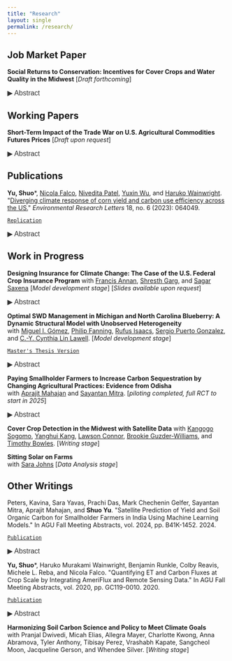 ```yaml
---
title: "Research"
layout: single
permalink: /research/
---
```


## Job Market Paper

**Social Returns to Conservation: Incentives for Cover Crops and Water Quality in the Midwest** \[_Draft forthcoming_\]

<button class="abstract-button" onclick="toggleAbstract('abstractContent0', this)">▶ Abstract</button>
<div id="abstractContent0" class="abstract-content" style="display: none;">
This study estimates the effectiveness of the U.S. Department of Agriculture’s Environmental Quality Incentives Program (EQIP) cover crop subsidy program to mitigate water pollution from agricultural runoff and leaching. The study uses a novel satellite-derived dataset of field-level cover crop adoption and exploits quasi-experimental variation from the geographically time-varying implementation of EQIP’s Mississippi River Basin Healthy Watersheds Initiative (EQIP–MRBI). Event-study results show that MRBI funding raises cover crop adoption by 29% above baseline, with persistent effects. Linking the satellite adoption data to water-quality records, the study finds that a one-percentage-point increase in upstream adoption reduces total nitrogen by 0.83%. The implied benefit–cost ratio is 2.52.
</div>

## Working Papers

**Short-Term Impact of the Trade War on U.S. Agricultural Commodities Futures Prices** \[_Draft upon request_\]

<button class="abstract-button" onclick="toggleAbstract('abstractContent1', this)">▶ Abstract</button>
<div id="abstractContent1" class="abstract-content" style="display: none;">
This study investigates the short-run effects of the U.S.-China trade war on U.S. agricultural futures
prices, focusing on five primary commodities: soybeans, corn, wheat, rice, and oats. Initiated in early 2018 by
President Trump, the trade war resulted in substantial tariffs imposed by both countries, severely impacting
the U.S. agricultural sector. To mitigate farmers’ losses, the U.S. government introduced $28 billion in trade
aid packages for farmers. This paper utilizes daily futures price data for these grains from 2004 to 2020 and
comprehensive supply and demand factors. Due to the non-stationarity of the data, first-difference regressions
are employed to quantify the price effects of tariffs and government payments. The findings indicate that
a 25% Chinese tariff on U.S. soybeans led to a significant decrease in soybean and wheat futures prices,
highlighting the severe short-term impacts of trade barriers on agricultural markets. Additionally, the analysis
reveals that the massive trade aid payments had mixed effects on futures prices, challenging the assumption
that such payments would not further distort the market.
</div>

## Publications

**Yu, Shuo***, [Nicola Falco](https://www.nicola-falco.com/), [Nivedita Patel](https://www.linkedin.com/in/nivedita-patel-993a0b1a6/), [Yuxin Wu](https://profiles.lbl.gov/20938-yuxin-wu), and [Haruko Wainwright](https://nse.mit.edu/people/haruko-wainwright/). "[Diverging climate response of corn yield and carbon use efficiency across the US.](https://iopscience.iop.org/article/10.1088/1748-9326/acd5e4)" _Environmental Research Letters_ 18, no. 6 (2023): 064049. 

[`Replication`](https://github.com/shuoy528/erl-div-clim-resp)

<button class="abstract-button" onclick="toggleAbstract('abstractContent2', this)">▶ Abstract</button>
<div id="abstractContent2" class="abstract-content" style="display: none;">
In this paper, we developed an open-source package to analyze the overall trend and responses of
both carbon use efficiency (CUE) and corn yield to climate factors for the contiguous United
States. Our algorithm enables the automatic retrieval of remote sensing data through Google Earth
Engine (GEE) and U.S. Department of Agriculture (USDA) agricultural production data at the
county level through an application programming interface (API). Firstly, we integrated satellite
products of net primary productivity and gross primary productivity based on the Moderate
Resolution Imaging Spectroradiometer (MODIS) sensor, and climatic variables from the European
Centre for Medium-Range Weather Forecasts. Secondly, we calculated CUE and commonly used
climate metrics. Thirdly, we investigated the spatial heterogeneity of these variables. We applied a
random forest algorithm to identify the key climate drivers of CUE and crop yield, and estimated
the responses of CUE and yield to climate variability using the spatial moving window regression
across the U.S. Our results show that growing degree days (GDD) has the highest predictive power
for both CUE and yield, while extreme degree days (EDD) is the least important explanatory
variable. Moreover, we observed that in most areas of the U.S., yield increases or stays the same
with higher GDD and precipitation. However, CUE decreases with higher GDD in the north and
shows more mixed and fragmented interactions in the south. Notably, there are some exceptions
where yield is negatively correlated with precipitation in the Missouri and Mississippi River Valleys.
As global warming continues, we anticipate a decrease in CUE throughout the vast northern part
of the country, despite the possibility of yield remaining stable or increasing.
</div>

## Work in Progress

**Designing Insurance for Climate Change: The Case of the U.S. Federal Crop Insurance Program** 
with [Francis Annan](https://sites.google.com/site/fannan2316/),  [Shresth Garg](https://shresth-garg.github.io/), and [Sagar Saxena](https://www.sagarsxn.com/) \[_Model development stage_\] \[_Slides available upon request_\]

<button class="abstract-button" onclick="toggleAbstract('abstractContent5', this)">▶ Abstract</button>
<div id="abstractContent5" class="abstract-content" style="display: none;">
Government intervention in insurance markets, such as flood, wildfire, and crop insurance, is a common response to the growing risks associated with climate change. As the frequency of extreme weather events increases, these aggregate shocks necessitate policies that help stabilize incomes and mitigate the economic fallout. However, subsidized insurance programs may also reduce incentives for ex-ante adaptation. In this paper, we examine this trade-off in the context of the U.S. Federal Crop Insurance Program (FCIP) and its impact on farmers' adaptation to climate change. Using data on insurance contracts, yields, farm incomes, input expenditures, and weather realizations over three decades, we find that higher levels of insurance coverage are associated with both larger yield losses and reduced input use during extreme weather events. This suggests that subsidized crop insurance may diminish incentives to mitigate weather shocks. Yet, we also find evidence that higher insurance coverage effectively stabilizes farm incomes during extreme weather events. An optimal policy design would minimize this empirically observed trade-off between income stabilization and incentives to adapt. To explore this, we develop a structural model of insurance choice and production decisions to quantify the net welfare effects of subsidized insurance and simulate alternative policy designs.
</div>


**Optimal SWD Management in Michigan and North Carolina Blueberry: A Dynamic Structural Model with Unobserved Heterogeneity**  
with [Miguel I. Gómez](http://gomez.dyson.cornell.edu/), [Philip Fanning](https://sbe.umaine.edu/philip-fanning/), [Rufus Isaacs](https://www.canr.msu.edu/people/rufus_isaacs), [Sergio Puerto Gonzalez](https://www.sergiopuerto.com/), and [C.-Y. Cynthia Lin Lawell](https://clinlawell.dyson.cornell.edu/). \[_Model development stage_\]

[`Master's Thesis Version`](https://github.com/shuoy528/shuoyu/raw/master/files/Yu_cornell_0058O_10730.pdf)

<button class="abstract-button" onclick="toggleAbstract('abstractContent3', this)">▶ Abstract</button>
<div id="abstractContent3" class="abstract-content" style="display: none;">
This paper analyzes the management strategies employed by Michigan highbush blueberry growers to combat Spotted Wing Drosophila (SWD), an invasive vinegar fly originating from East Asia that poses a significant threat to fruit crops. A dynamic structural econometric model is developed to study growers' decisions related to fly and larva monitoring as well as insecticide application. The model is applied to a comprehensive dataset comprising daily decision records of blueberry growers in Michigan. The findings provide insights into the effectiveness of various management strategies and their implications for economic outcomes in the agricultural sector.
</div>

**Paying Smallholder Farmers to Increase Carbon Sequestration by Changing Agricultural Practices: Evidence from Odisha**  
with [Aprajit Mahajan](https://are.berkeley.edu/~aprajit/) and [Sayantan Mitra](https://sites.google.com/view/sunnymitra/). \[_piloting completed, full RCT to start in 2025_\]

<button class="abstract-button" onclick="toggleAbstract('abstractContent4', this)">▶ Abstract</button>
<div id="abstractContent4" class="abstract-content" style="display: none;">
This project incentivizes smallholder farmers in rural India to adopt agricultural practices that improve soil carbon sequestration. We carry out a full RCT that pays farmers as a function of measured improvements in soil organic content in a context with liquidity constraints. The RCT lays the groundwork for developing a larger-scale program that links small farmers to commercial firms providing carbon credits. The project will also explore the potential of satellite data to validate the adoption and impact of regenerative agricultural practices, which will be essential for any scale-up.
</div>

**Cover Crop Detection in the Midwest with Satellite Data**
with [Kangogo Sogomo](https://kangogosogomo.com/), [Yanghui Kang](https://yanghuikang.github.io/), [Lawson Connor](https://agribusiness.uark.edu/directory/index/uid/lconnor/name/Lawson+Connor/), [Brookie Guzder-Williams](https://dse.berkeley.edu/people/brookie-guzder-williams), and [Timothy Bowles](https://ourenvironment.berkeley.edu/people/bowles). \[_Writing stage_\]

**Sitting Solar on Farms**  
with [Sara Johns](https://are.berkeley.edu/user/13859) \[_Data Analysis stage_\]

## Other Writings

Peters, Kavina, Sara Yavas, Prachi Das, Mark Chechenin Gelfer, Sayantan Mitra, Aprajit Mahajan, and **Shuo Yu**. "Satellite Prediction of Yield and Soil Organic Carbon for Smallholder Farmers in India Using Machine Learning Models." In AGU Fall Meeting Abstracts, vol. 2024, pp. B41K-1452. 2024. 

[`Publication`](https://ui.adsabs.harvard.edu/abs/2024AGUFMB41K.1452P/abstract)

<button class="abstract-button" onclick="toggleAbstract('abstractContent8', this)">▶ Abstract</button>
<div id="abstractContent8" class="abstract-content" style="display: none;">
The significant role of agriculture in the rise of atmospheric carbon dioxide is well acknowledged, with carbon credit markets like Verra emerging as a market-driven solution to decrease carbon emissions. Despite this, small-scale farmers in developing countries have scarcely tapped into these markets for better carbon sequestration. One of the challenges in connecting India's smallholder farmers with carbon credit firms is posed by the cost-effectiveness of soil testing and monitoring in areas dominated by small fields, where testing costs could exceed the carbon benefits. This study proposes using satellite data and weather data to estimate yields and soil organic carbon (SOC) in small fields in India. We develop a Python pipeline to process open access Sentinel-2 imagery at 10-meter resolution, extracting multiple vegetation indices from its 13 spectral bands per pixel, aggregating this data at the field level, and refining the dataset to eliminate anomalies and smooth time series fluctuations. We also utilized the Copernicus’ ERA5 Climate Reanalysis database to calculate Growing Degree Days (GDD) and Extreme Degree Days (EDD), as well as Total Precipitation as additional variables. By integrating this with precise ground truth data from Odisha, India, and employing the machine learning techniques of Random Forest, Long Short Term Memory Models, and Convolutional Neural Networks, we aim to predict rice yield and SOC accurately. For the purpose of model training, this project utilizes a pre-intervention baseline soil analysis from mid 2022 for the ground-truth SOC data and survey from 2019 to 2022 for the ground-truth yield data. This data is presented on two levels: surface and subsurface levels. For future works, we intend to enhance accuracy and broaden our research scope by integrating different data sources. Emphasizing satellite data for SOC and yield predictions could significantly streamline and economize monitoring efforts in global carbon markets and inform agricultural policy decisions, offering a convergent, scalable, and cost-effective solution for sustainable development.
</div>

**Yu, Shuo***, Haruko Murakami Wainwright, Benjamin Runkle, Colby Reavis, Michele L. Reba, and Nicola Falco. "Quantifying ET and Carbon Fluxes at Crop Scale by Integrating AmeriFlux and Remote Sensing Data." In AGU Fall Meeting Abstracts, vol. 2020, pp. GC119-0010. 2020. 

[`Publication`](https://ui.adsabs.harvard.edu/abs/2020AGUFMGC1190010Y/abstract)

<button class="abstract-button" onclick="toggleAbstract('abstractContent6', this)">▶ Abstract</button>
<div id="abstractContent6" class="abstract-content" style="display: none;">
A practical and reliable way to estimate field-scale evapotranspiration (ET) and CO2 fluxes can significantly help with the optimization of water use and other sustainable practices in precision agriculture and ecosystem restoration. AmeriFlux is a "Big Data" framework updated through a tower-network that provides ecosystem measurements including water, greenhouse gas (GHG) and energy fluxes. Its sites are located in North, Central and South America, but they are limited to one or a few points in the region. The main focus of our research is to develop an effective and wide-ranging methodology for field-scale hydrological and carbon flux estimations based on the integration of AmeriFlux data and satellite images. The AmeriFlux data we use cover a pair of commercially farmed, adjacent rice fields located in Lonoke County, Arkansas for the period 2016-2018. We first illustrate that there is significant and numerically large correlation between the ET measurements and CO2 fluxes made at the AmeriFlux sites and land surface products derived from satellite remotely sensed data (normalized difference vegetation index (NDVI), air temperature, precipitation, and surface pressure) derived by Landsat-8 and Sentinel-2 sensors. Linear regression and random forest models were then developed for predictions. We will explore the spatial and temporal pattern of the data in the future analysis, as well as integrate with local high resolution geophysical data to better understand the effect of the soil spatial heterogeneity, which is known to impact plant development. We envision that the integration of such methodology with eco-hydrological models will enable capabilities to better estimate water use efficiency and carbon storage potential at the field-scale.
</div>

**Harmonizing Soil Carbon Science and Policy to Meet Climate Goals**  
with Pranjal Dwivedi, Micah Elias, Allegra Mayer, Charlotte Kwong, Anna Abramova, Tyler Anthony, Tibisay Perez, Vrashabh Kapate, Sangcheol Moon, Jacqueline Gerson, and Whendee Silver. \[_Writing stage_\]

<script>
    function toggleAbstract(abstractId, button) {
        var abstractContent = document.getElementById(abstractId);
        var button = document.querySelector(".abstract-button");
        if (abstractContent.style.display === "none" || abstractContent.style.display === "") {
            abstractContent.style.display = "block";
            button.innerHTML = "▼ Abstract";
        } else {
            abstractContent.style.display = "none";
            button.innerHTML = "▶ Abstract";
        }
    }
</script>

<style>
    .abstract-button {
        background: none;
        border: none;
        color: #333; /* Adjust the color to match your text */
        cursor: pointer;
        font-size: 1rem;
        padding: 0;
        text-align: left;
        display: inline;
    }

    .abstract-button:hover {
        text-decoration: underline; /* Optional: add underline on hover */
    }
    
    .abstract-content {
        display: none;
        margin-bottom: 2rem; /* Ensure space after abstract content */
        font-size: 1rem;
        text-align: justify;
    }
</style>
